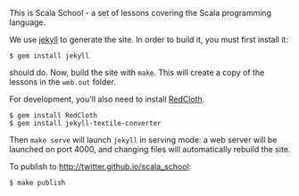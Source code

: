This is Scala School - a set of lessons covering the Scala programming language.

We use [jekyll](https://github.com/mojombo/jekyll) to generate the site. In order to build it, you must first install it:

	$ gem install jekyll

should do. Now, build the site with `make`. This will create a copy of the lessons in the `web.out` folder.

For development, you'll also need to install [RedCloth](http://redcloth.org/).

	$ gem install RedCloth
	$ gem install jekyll-textile-converter

Then `make serve` will launch `jekyll` in serving mode: a web server will be launched on port 4000, and changing files will automatically rebuild the site.

To publish to http://twitter.github.io/scala_school:

	$ make publish
